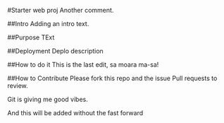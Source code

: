 #Starter web proj
Another comment.

##Intro
Adding an intro text.

##Purpose
TExt

##Deployment
Deplo description 

##How to do it
This is the last edit, sa moara ma-sa!

##How to Contribute
Please fork this repo and the issue Pull requests to review.

Git is giving me good vibes.

And this will be added without the fast forward
